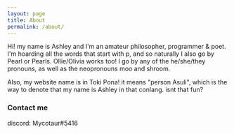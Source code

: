 ```yaml
---
layout: page
title: About
permalink: /about/
---
```


Hi! my name is Ashley and I'm an amateur philosopher, programmer & poet. I'm hoarding all the words that start with p, and so naturally I also go by Pearl or Pearls. Ollie/Olivia works too! I go by any of the he/she/they pronouns, as well as the neopronouns moo and shroom.  

Also, my website name is in Toki Pona! it means "person Asuli", which is the way to denote that my name is Ashley in that conlang. isnt that fun?
### Contact me

discord: Mycotaur#5416
